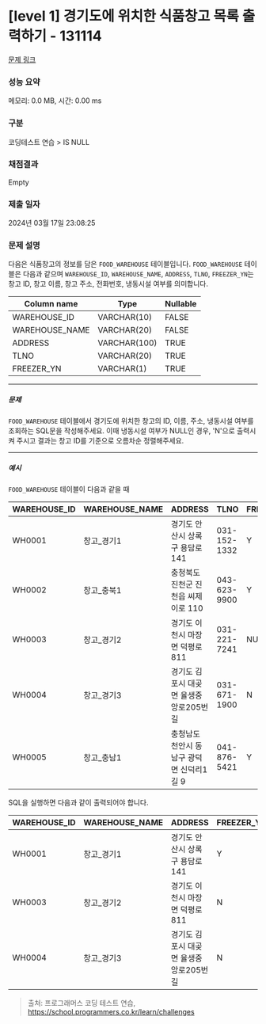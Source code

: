 # [level 1] 경기도에 위치한 식품창고 목록 출력하기 - 131114 

[문제 링크](https://school.programmers.co.kr/learn/courses/30/lessons/131114) 

### 성능 요약

메모리: 0.0 MB, 시간: 0.00 ms

### 구분

코딩테스트 연습 > IS NULL

### 채점결과

Empty

### 제출 일자

2024년 03월 17일 23:08:25

### 문제 설명

<p>다음은 식품창고의 정보를 담은 <code>FOOD_WAREHOUSE</code> 테이블입니다. <code>FOOD_WAREHOUSE</code> 테이블은 다음과 같으며 <code>WAREHOUSE_ID</code>, <code>WAREHOUSE_NAME</code>, <code>ADDRESS</code>, <code>TLNO</code>, <code>FREEZER_YN</code>는 창고 ID, 창고 이름, 창고 주소, 전화번호, 냉동시설 여부를 의미합니다.</p>
<table class="table">
        <thead><tr>
<th>Column name</th>
<th>Type</th>
<th>Nullable</th>
</tr>
</thead>
        <tbody><tr>
<td>WAREHOUSE_ID</td>
<td>VARCHAR(10)</td>
<td>FALSE</td>
</tr>
<tr>
<td>WAREHOUSE_NAME</td>
<td>VARCHAR(20)</td>
<td>FALSE</td>
</tr>
<tr>
<td>ADDRESS</td>
<td>VARCHAR(100)</td>
<td>TRUE</td>
</tr>
<tr>
<td>TLNO</td>
<td>VARCHAR(20)</td>
<td>TRUE</td>
</tr>
<tr>
<td>FREEZER_YN</td>
<td>VARCHAR(1)</td>
<td>TRUE</td>
</tr>
</tbody>
      </table>
<hr>

<h5>문제</h5>

<p><code>FOOD_WAREHOUSE</code> 테이블에서 경기도에 위치한 창고의 ID, 이름, 주소, 냉동시설 여부를 조회하는 SQL문을 작성해주세요. 이때 냉동시설 여부가 NULL인 경우, 'N'으로 출력시켜 주시고 결과는 창고 ID를 기준으로 오름차순 정렬해주세요.</p>

<hr>

<h5>예시</h5>

<p><code>FOOD_WAREHOUSE</code> 테이블이 다음과 같을 때</p>
<table class="table">
        <thead><tr>
<th>WAREHOUSE_ID</th>
<th>WAREHOUSE_NAME</th>
<th>ADDRESS</th>
<th>TLNO</th>
<th>FREEZER_YN</th>
</tr>
</thead>
        <tbody><tr>
<td>WH0001</td>
<td>창고_경기1</td>
<td>경기도 안산시 상록구 용담로 141</td>
<td>031-152-1332</td>
<td>Y</td>
</tr>
<tr>
<td>WH0002</td>
<td>창고_충북1</td>
<td>충청북도 진천군 진천읍 씨제이로 110</td>
<td>043-623-9900</td>
<td>Y</td>
</tr>
<tr>
<td>WH0003</td>
<td>창고_경기2</td>
<td>경기도 이천시 마장면 덕평로 811</td>
<td>031-221-7241</td>
<td>NULL</td>
</tr>
<tr>
<td>WH0004</td>
<td>창고_경기3</td>
<td>경기도 김포시 대곶면 율생중앙로205번길</td>
<td>031-671-1900</td>
<td>N</td>
</tr>
<tr>
<td>WH0005</td>
<td>창고_충남1</td>
<td>충청남도 천안시 동남구 광덕면 신덕리1길 9</td>
<td>041-876-5421</td>
<td>Y</td>
</tr>
</tbody>
      </table>
<p>SQL을 실행하면 다음과 같이 출력되어야 합니다.</p>
<table class="table">
        <thead><tr>
<th>WAREHOUSE_ID</th>
<th>WAREHOUSE_NAME</th>
<th>ADDRESS</th>
<th>FREEZER_YN</th>
</tr>
</thead>
        <tbody><tr>
<td>WH0001</td>
<td>창고_경기1</td>
<td>경기도 안산시 상록구 용담로 141</td>
<td>Y</td>
</tr>
<tr>
<td>WH0003</td>
<td>창고_경기2</td>
<td>경기도 이천시 마장면 덕평로 811</td>
<td>N</td>
</tr>
<tr>
<td>WH0004</td>
<td>창고_경기3</td>
<td>경기도 김포시 대곶면 율생중앙로205번길</td>
<td>N</td>
</tr>
</tbody>
      </table>

> 출처: 프로그래머스 코딩 테스트 연습, https://school.programmers.co.kr/learn/challenges